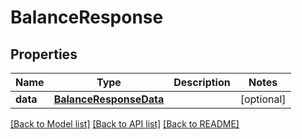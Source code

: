 # BalanceResponse

## Properties
Name | Type | Description | Notes
------------ | ------------- | ------------- | -------------
**data** | [**BalanceResponseData**](BalanceResponseData.md) |  | [optional] 

[[Back to Model list]](../README.md#documentation-for-models) [[Back to API list]](../README.md#documentation-for-api-endpoints) [[Back to README]](../README.md)


